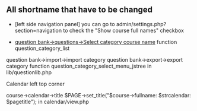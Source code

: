 
## All shortname that have to be changed

- [left side navigation panel] you can go to admin/settings.php?section=navigation to check the "Show course full names" checkbox

- [question bank->questions->Select category course name](https://github.com/yuenpaklam/moodle_shortname/tree/master/question/classes/bank/search) function question_category_list

question bank->import->import category
question bank->export->export category function  question_category_select_menu_jstree in lib/questionlib.php

Calendar left top corner 

course->calendar->title $PAGE->set_title("$course->fullname: $strcalendar: $pagetitle"); in calendar/view.php
